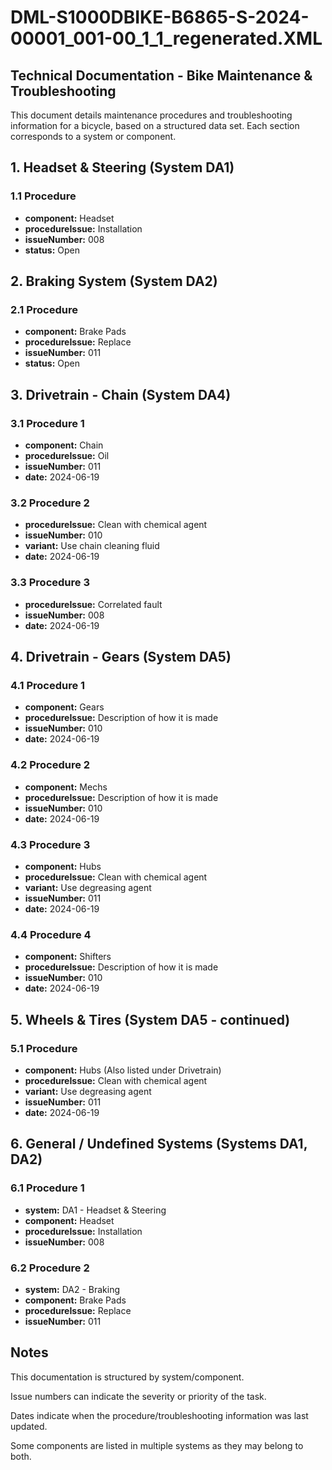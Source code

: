 # DML-S1000DBIKE-B6865-S-2024-00001_001-00_1_1_regenerated.XML

## Technical Documentation - Bike Maintenance & Troubleshooting

This document details maintenance procedures and troubleshooting information for a bicycle, based on a structured data set. Each section corresponds to a system or component.

## 1. Headset & Steering (System DA1)

### 1.1 Procedure

*   **component:** Headset
*   **procedureIssue:** Installation
*   **issueNumber:** 008
*   **status:** Open

## 2. Braking System (System DA2)

### 2.1 Procedure

*   **component:** Brake Pads
*   **procedureIssue:** Replace
*   **issueNumber:** 011
*   **status:** Open

## 3. Drivetrain - Chain (System DA4)

### 3.1 Procedure 1

*   **component:** Chain
*   **procedureIssue:** Oil
*   **issueNumber:** 011
*   **date:** 2024-06-19

### 3.2 Procedure 2

*   **procedureIssue:** Clean with chemical agent
*   **issueNumber:** 010
*   **variant:** Use chain cleaning fluid
*   **date:** 2024-06-19

### 3.3 Procedure 3

*   **procedureIssue:** Correlated fault
*   **issueNumber:** 008
*   **date:** 2024-06-19

## 4. Drivetrain - Gears (System DA5)

### 4.1 Procedure 1

*   **component:** Gears
*   **procedureIssue:** Description of how it is made
*   **issueNumber:** 010
*   **date:** 2024-06-19

### 4.2 Procedure 2

*   **component:** Mechs
*   **procedureIssue:** Description of how it is made
*   **issueNumber:** 010
*   **date:** 2024-06-19

### 4.3 Procedure 3

*   **component:** Hubs
*   **procedureIssue:** Clean with chemical agent
*   **variant:** Use degreasing agent
*   **issueNumber:** 011
*   **date:** 2024-06-19

### 4.4 Procedure 4

*   **component:** Shifters
*   **procedureIssue:** Description of how it is made
*   **issueNumber:** 010
*   **date:** 2024-06-19

## 5. Wheels & Tires (System DA5 - continued)

### 5.1 Procedure

*   **component:** Hubs (Also listed under Drivetrain)
*   **procedureIssue:** Clean with chemical agent
*   **variant:** Use degreasing agent
*   **issueNumber:** 011
*   **date:** 2024-06-19

## 6. General / Undefined Systems (Systems DA1, DA2)

### 6.1 Procedure 1

*   **system:** DA1 - Headset & Steering
*   **component:** Headset
*   **procedureIssue:** Installation
*   **issueNumber:** 008

### 6.2 Procedure 2

*   **system:** DA2 - Braking
*   **component:** Brake Pads
*   **procedureIssue:** Replace
*   **issueNumber:** 011

## Notes

This documentation is structured by system/component.

Issue numbers can indicate the severity or priority of the task.

Dates indicate when the procedure/troubleshooting information was last updated.

Some components are listed in multiple systems as they may belong to both.
